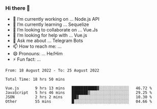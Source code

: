 ### Hi there 👋

- 🔭 I’m currently working on ... Node.js API
- 🌱 I’m currently learning ... Sequelize
- 👯 I’m looking to collaborate on ... Vue.Js
- 🤔 I’m looking for help with ... Vue.js
- 💬 Ask me about ... Telegram Bots 
- 📫 How to reach me: ... 
- 😄 Pronouns: ... He/Him
- ⚡ Fun fact: ... 


<!--START_SECTION:waka-->

```text
From: 18 August 2022 - To: 25 August 2022

Total Time: 18 hrs 50 mins

Vue.js       9 hrs 13 mins   ███████████▓░░░░░░░░░░░░░   46.72 %
JavaScript   5 hrs 46 mins   ███████▒░░░░░░░░░░░░░░░░░   29.25 %
JSON         2 hrs 2 mins    ██▓░░░░░░░░░░░░░░░░░░░░░░   10.30 %
Other        55 mins         █░░░░░░░░░░░░░░░░░░░░░░░░   04.66 %
```

<!--END_SECTION:waka-->

<!--
**therealstein/therealstein** is a ✨ _special_ ✨ repository because its `README.md` (this file) appears on your GitHub profile.

Here are some ideas to get you started:

- 🔭 I’m currently working on ...
- 🌱 I’m currently learning ...
- 👯 I’m looking to collaborate on ...
- 🤔 I’m looking for help with ...
- 💬 Ask me about ...
- 📫 How to reach me: ...
- 😄 Pronouns: ...
- ⚡ Fun fact: ...
-->

